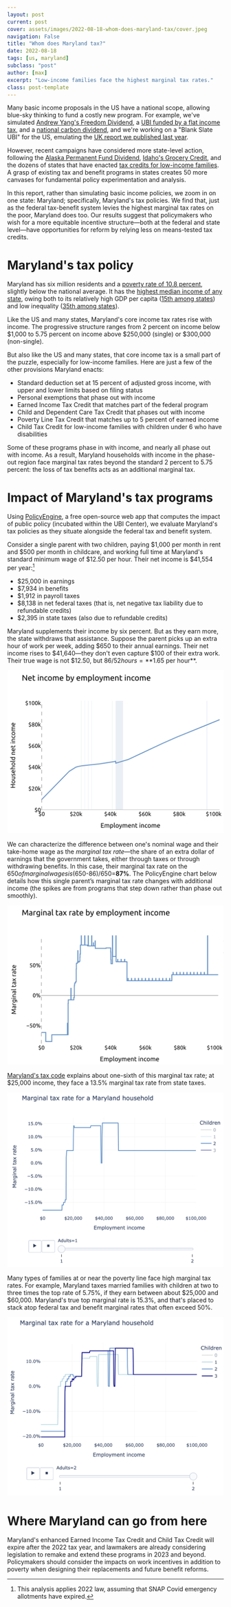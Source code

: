 ```yaml
---
layout: post
current: post
cover: assets/images/2022-08-18-whom-does-maryland-tax/cover.jpeg
navigation: False
title: "Whom does Maryland tax?"
date: 2022-08-18
tags: [us, maryland]
subclass: "post"
author: [max]
excerpt: "Low-income families face the highest marginal tax rates."
class: post-template
---
```


Many basic income proposals in the US have a national scope, allowing blue-sky thinking to fund a costly new program. For example, we've simulated [Andrew Yang's Freedom Dividend](https://www.ubicenter.org/distributional-analysis-of-andrew-yangs-freedom-dividend), a [UBI funded by a flat income tax](https://www.ubicenter.org/us-flat-tax), and a [national carbon dividend](https://www.ubicenter.org/us-carbon-dividend), and we're working on a "Blank Slate UBI" for the US, emulating the [UK report we published last year](https://www.ubicenter.org/uk-blank-slate-ubi).

However, recent campaigns have considered more state-level action, following the [Alaska Permanent Fund Dividend](https://pfd.alaska.gov/), [Idaho's Grocery Credit](https://tax.idaho.gov/i-1043.cfm), and the dozens of states that have enacted [tax credits for low-income families](https://www.taxcreditsforworkersandfamilies.org/state-tax-credits/). A grasp of existing tax and benefit programs in states creates 50 more canvases for fundamental policy experimentation and analysis.

In this report, rather than simulating basic income policies, we zoom in on one state: Maryland; specifically, Maryland's tax policies. We find that, just as the federal tax-benefit system levies the highest marginal tax rates on the poor, Maryland does too. Our results suggest that policymakers who wish for a more equitable incentive structure—both at the federal and state level—have opportunities for reform by relying less on means-tested tax credits.

# Maryland's tax policy

Maryland has six million residents and a [poverty rate of 10.8 percent](https://www.census.gov/content/dam/Census/library/publications/2021/demo/p60-275.pdf#page=32), slightly below the national average. It has the [highest median income of any state](https://en.wikipedia.org/wiki/List_of_U.S._states_and_territories_by_income), owing both to its relatively high GDP per capita ([15th among states](https://en.wikipedia.org/wiki/List_of_U.S._states_and_territories_by_GDP)) and low inequality ([35th among states](https://www.epi.org/multimedia/unequal-states-of-america/#/Maryland)).

Like the US and many states, Maryland's core income tax rates rise with income. The progressive structure ranges from 2 percent on income below $1,000 to 5.75 percent on income above $250,000 (single) or $300,000 (non-single).

But also like the US and many states, that core income tax is a small part of the puzzle, especially for low-income families. Here are just a few of the other provisions Maryland enacts:

* Standard deduction set at 15 percent of adjusted gross income, with upper and lower limits based on filing status
* Personal exemptions that phase out with income
* Earned Income Tax Credit that matches part of the federal program
* Child and Dependent Care Tax Credit that phases out with income
* Poverty Line Tax Credit that matches up to 5 percent of earned income
* Child Tax Credit for low-income families with children under 6 who have disabilities

Some of these programs phase in with income, and nearly all phase out with income. As a result, Maryland households with income in the phase-out region face marginal tax rates beyond the standard 2 percent to 5.75 percent: the loss of tax benefits acts as an additional marginal tax.

# Impact of Maryland's tax programs

Using [PolicyEngine](https://policyengine.org), a free open-source web app that computes the impact of public policy (incubated within the UBI Center), we evaluate Maryland's tax policies as they situate alongside the federal tax and benefit system.

Consider a single parent with two children, paying $1,000 per month in rent and $500 per month in childcare, and working full time at Maryland's standard minimum wage of $12.50 per hour. Their net income is $41,554 per year:[^1]

* $25,000 in earnings
* $7,934 in benefits
* $1,912 in payroll taxes
* $8,138 in net federal taxes (that is, net negative tax liability due to refundable credits)
* $2,395 in state taxes (also due to refundable credits)

Maryland supplements their income by six percent. But as they earn more, the state withdraws that assistance. Suppose the parent picks up an extra hour of work per week, adding $650 to their annual earnings. Their net income rises to $41,640—they don't even capture $100 of their extra work. Their true wage is not $12.50, but $86 / 52 hours = **$1.65 per hour**.

![](../assets/images/2022-08-18-whom-does-maryland-tax/net-income-single-parent-of-two.png)

We can characterize the difference between one's nominal wage and their take-home wage as the _marginal tax rate_—the share of an extra dollar of earnings that the government takes, either through taxes or through withdrawing benefits. In this case, their marginal tax rate on the $650 of marginal wages is ($650-$86)/$650=**87%**. The PolicyEngine chart below details how this single parent’s marginal tax rate changes with additional income (the spikes are from programs that step down rather than phase out smoothly).

![](../assets/images/2022-08-18-whom-does-maryland-tax/mtr-single-parent-of-two.png)

[Maryland's tax code](https://policyengine.github.io/openfisca-us//programs/states/md/tax/income/index.html) explains about one-sixth of this marginal tax rate; at $25,000 income, they face a 13.5% marginal tax rate from state taxes.

![](../assets/images/2022-08-18-whom-does-maryland-tax/md-mtr-single-parent-of-two.png)

Many types of families at or near the poverty line face high marginal tax rates. For example, Maryland taxes married families with children at two to three times the top rate of 5.75%, if they earn between about $25,000 and $60,000. Maryland's true top marginal rate is 15.3%, and that's placed to stack atop federal tax and benefit marginal rates that often exceed 50%.

![](../assets/images/2022-08-18-whom-does-maryland-tax/md-mtr-married-parents.png)

# Where Maryland can go from here

Maryland's enhanced Earned Income Tax Credit and Child Tax Credit will expire after the 2022 tax year, and lawmakers are already considering legislation to remake and extend these programs in 2023 and beyond. Policymakers should consider the impacts on work incentives in addition to poverty when designing their replacements and future benefit reforms.

[^1]: This analysis applies 2022 law, assuming that SNAP Covid emergency allotments have expired.
